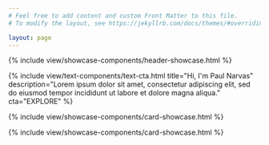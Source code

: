 ```yaml
---
# Feel free to add content and custom Front Matter to this file.
# To modify the layout, see https://jekyllrb.com/docs/themes/#overriding-theme-defaults

layout: page
---
```

{% include view/showcase-components/header-showcase.html %}

{% include view/text-components/text-cta.html title="Hi, I'm Paul Narvas" description="Lorem ipsum dolor sit amet, consectetur adipiscing elit, sed do eiusmod tempor incididunt ut labore et dolore magna aliqua." cta="EXPLORE" %}

{% include view/showcase-components/card-showcase.html %}

{% include view/showcase-components/card-showcase.html %}
